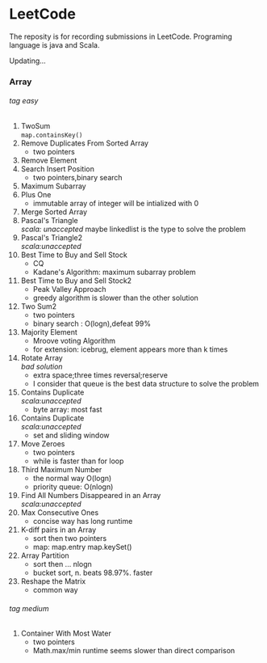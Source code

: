 # LeetCode
The reposity is for recording submissions in LeetCode. Programing language is java and Scala. 

Updating...

### Array

###### *tag easy*

1. TwoSum  
   `map.containsKey()`
2. Remove Duplicates From Sorted Array  
   * two pointers
3. Remove Element
4. Search Insert Position 
   * two pointers,binary search
5. Maximum Subarray
6. Plus One  
   * immutable array of integer will be intialized with 0
7. Merge Sorted Array
8. Pascal's Triangle  
   *scala: unaccepted* maybe linkedlist is the type to solve the problem  
9. Pascal's Triangle2   
   *scala:unaccepted*  
10. Best Time to Buy and Sell Stock  
    * CQ  
    * Kadane's Algorithm: maximum subarray problem  
11. Best Time to Buy and Sell Stock2
    * Peak Valley Approach  
    * greedy algorithm is slower than the other solution  
12. Two Sum2  
    * two pointers  
    * binary search : O(logn),defeat 99%  
13. Majority Element 
    * Mroove voting Algorithm  
    * for extension: icebrug, element appears more than k times 
14. Rotate Array   
    *bad solution*  
    * extra space;three times reversal;reserve   
    * I consider that queue is the best data structure to solve the problem  
15. Contains Duplicate  
    *scala:unaccepted*  
    *  byte array: most fast  
16. Contains Duplicate  
    *scala:unaccepted*  
    * set and sliding window
17. Move Zeroes  
    * two pointers  
    * while is faster than for loop  
18. Third Maximum Number  
    * the normal way O(logn)  
    * priority queue: O(nlogn)  
19. Find All Numbers Disappeared in an Array  
    *scala:unaccepted*      
20. Max Consecutive Ones  
    * concise way has long runtime  
21. K-diff pairs in an Array
    * sort then two pointers
    * map: map.entry map.keySet()
22. Array Partition
    * sort then ... nlogn
    * bucket sort, n. beats 98.97%. faster
23. Reshape the Matrix
    * common way

###### *tag medium*
1. Container With Most Water  
   * two pointers
   * Math.max/min runtime seems slower than direct comparison 



